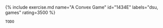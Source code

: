 {% include exercise.md name="A Convex Game" id="1434E" labels="dsu, games" rating=3500 %}

```
TODO
```
